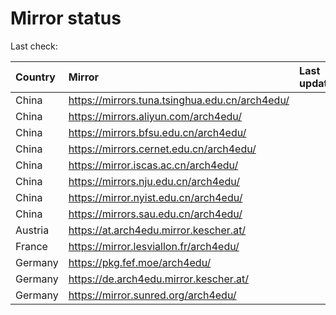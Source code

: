 <script src="./time.js"></script>
# Mirror status
Last check: <script type="text/javascript">localize(1705800337.350463);</script>

|Country|Mirror|Last update|
|:------|:-----|:----------|
|China|https://mirrors.tuna.tsinghua.edu.cn/arch4edu/|<script type="text/javascript">localize(1705775530);</script>|
|China|https://mirrors.aliyun.com/arch4edu/|<script type="text/javascript">localize(1705775530);</script>|
|China|https://mirrors.bfsu.edu.cn/arch4edu/|<script type="text/javascript">localize(1705775530);</script>|
|China|https://mirrors.cernet.edu.cn/arch4edu/|<script type="text/javascript">localize(1705775530);</script>|
|China|https://mirror.iscas.ac.cn/arch4edu/|<script type="text/javascript">localize(1705775530);</script>|
|China|https://mirrors.nju.edu.cn/arch4edu/|<script type="text/javascript">localize(1705689142);</script>|
|China|https://mirror.nyist.edu.cn/arch4edu/|<script type="text/javascript">localize(1705775530);</script>|
|China|https://mirrors.sau.edu.cn/arch4edu/|<script type="text/javascript">localize(1705775530);</script>|
|Austria|https://at.arch4edu.mirror.kescher.at/|<script type="text/javascript">localize(1705775530);</script>|
|France|https://mirror.lesviallon.fr/arch4edu/|<script type="text/javascript">localize(1705775530);</script>|
|Germany|https://pkg.fef.moe/arch4edu/|<script type="text/javascript">localize(1705775530);</script>|
|Germany|https://de.arch4edu.mirror.kescher.at/|<script type="text/javascript">localize(1705775530);</script>|
|Germany|https://mirror.sunred.org/arch4edu/|<script type="text/javascript">localize(1705775530);</script>|

<script src="./tablefilter/tablefilter.js"></script>
<script src="./table.js"></script>
